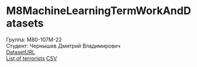 # M8MachineLearningTermWorkAndDatasets
Группа: М80-107М-22\
Студент: Чернышев Дмитрий Владимирович\
[DatasetURL](https://www.kaggle.com/datasets/yashpaloswal/loan-prediction-with-3-problem-statement)\
[List of terrorists](https://github.com/B3aRrrr/M8MachineLearningTermWorkAndDatasets/blob/main/List%20of%20the%20Countries%20and%20Territories.txt)
[CSV](https://github.com/B3aRrrr/M8MachineLearningTermWorkAndDatasets/blob/main/world_population.csv)
